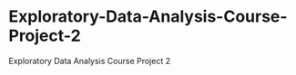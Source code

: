 Exploratory-Data-Analysis-Course-Project-2
==========================================

Exploratory Data Analysis Course Project 2

